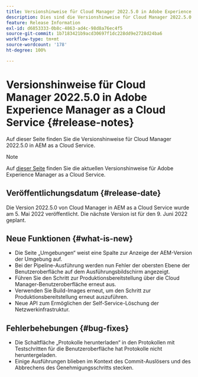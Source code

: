 ```yaml
---
title: Versionshinweise für Cloud Manager 2022.5.0 in Adobe Experience Manager as a Cloud Service
description: Dies sind die Versionshinweise für Cloud Manager 2022.5.0 in AEM as a Cloud Service.
feature: Release Information
exl-id: d6853333-0b8c-4863-ad4c-98d8a76ec4f5
source-git-commit: 1b7183421b9acd30697f1dc228dd9e2728d24ba6
workflow-type: tm+mt
source-wordcount: '178'
ht-degree: 100%

---
```


# Versionshinweise für Cloud Manager 2022.5.0 in Adobe Experience Manager as a Cloud Service {#release-notes}

Auf dieser Seite finden Sie die Versionshinweise für Cloud Manager 2022.5.0 in AEM as a Cloud Service.

>[!NOTE]
>
>Auf [dieser Seite](/help/release-notes/release-notes-cloud/release-notes-current.md) finden Sie die aktuellen Versionshinweise für Adobe Experience Manager as a Cloud Service.

## Veröffentlichungsdatum {#release-date}

Die Version 2022.5.0 von Cloud Manager in AEM as a Cloud Service wurde am 5. Mai 2022 veröffentlicht. Die nächste Version ist für den 9. Juni 2022 geplant.

## Neue Funktionen {#what-is-new}

* Die Seite „Umgebungen“ weist eine Spalte zur Anzeige der AEM-Version der Umgebung auf.
* Bei der Pipeline-Ausführung werden nun Fehler der obersten Ebene der Benutzeroberfläche auf dem Ausführungsbildschirm angezeigt.
* Führen Sie den Schritt zur Produktionsbereitstellung über die Cloud Manager-Benutzeroberfläche erneut aus.
* Verwenden Sie Build-Images erneut, um den Schritt zur Produktionsbereitstellung erneut auszuführen.
* Neue API zum Ermöglichen der Self-Service-Löschung der Netzwerkinfrastruktur.

## Fehlerbehebungen {#bug-fixes}

* Die Schaltfläche „Protokolle herunterladen“ in den Protokollen mit Testschritten für die Benutzeroberfläche hat Protokolle nicht heruntergeladen.
* Einige Ausführungen blieben im Kontext des Commit-Auslösers und des Abbrechens des Genehmigungsschritts stecken.
